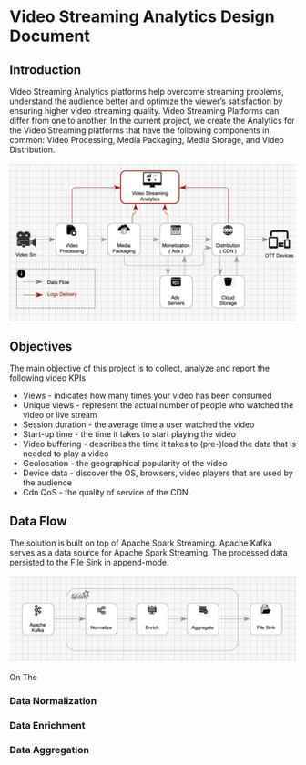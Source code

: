 # Video Streaming Analytics Design Document

## Introduction
Video Streaming Analytics platforms help overcome streaming problems, understand the audience better and optimize the viewer’s satisfaction by ensuring higher video streaming quality. 
Video Streaming Platforms can differ from one to another. In the current project, we create the Analytics for the Video Streaming platforms that have the following components in common: Video Processing, Media Packaging, Media Storage, and Video Distribution.  
<br/>
![Video Streaming Analytics](https://github.com/dimastatz/video-streaming-analytics/blob/main/docs/chart-video-streaming.png)
<br/> 


## Objectives
The main objective of this project is to collect, analyze and report the following video KPIs
  - Views - indicates how many times your video has been consumed
  - Unique views - represent the actual number of people who watched the video or live stream
  - Session duration - the average time a user watched the video
  - Start-up time - the time it takes to start playing the video
  - Video buffering - describes the time it takes to (pre-)load the data that is needed to play a video
  - Geolocation - the geographical popularity of the video
  - Device data - discover the OS, browsers, video players that are used by the audience 
  - Cdn QoS - the quality of service of the CDN.

## Data Flow
The solution is built on top of Apache Spark Streaming. Apache Kafka serves as a data source for Apache Spark Streaming. The processed data persisted to the File Sink in append-mode.  
<br/>
![alt text](https://github.com/dimastatz/video-streaming-analytics/blob/0ec45b4eb3200fd7edbb32c5d09a538f863dce3b/docs/chart-spark-app.png)
<br/>  
On The  



### Data Normalization

### Data Enrichment

### Data Aggregation



